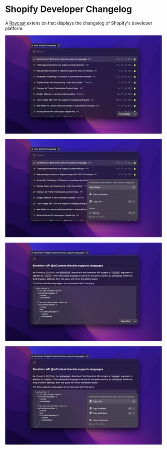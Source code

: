 # Shopify Developer Changelog

A [Raycast](https://raycast.com/) extension that displays the changelog of Shopify's developer platform.

![Raycast Extension Shopify Developer Changelog](./media/shopify-changelog-raycast-listpage.png)

![changelog view page](./media/shopify-changelog-raycast-listpage-options.png)

![changelog view page](./media/shopify-changelog-raycast-details.png)

![changelog view page](./media/shopify-changelog-raycast-details-options.png)